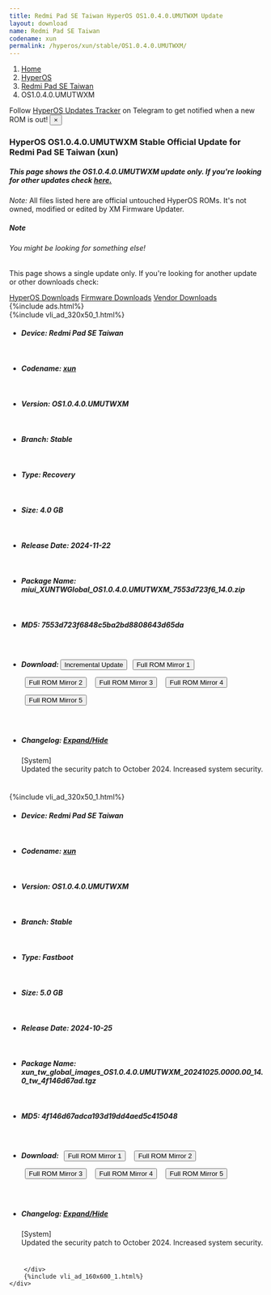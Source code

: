 ```yaml
---
title: Redmi Pad SE Taiwan HyperOS OS1.0.4.0.UMUTWXM Update
layout: download
name: Redmi Pad SE Taiwan
codename: xun
permalink: /hyperos/xun/stable/OS1.0.4.0.UMUTWXM/
---
```

<nav aria-label="breadcrumb">
    <ol class="breadcrumb">
        <li class="breadcrumb-item"><a href="/">Home</a></li>
        <li class="breadcrumb-item"><a href="/hyperos/">HyperOS</a></li>
        <li class="breadcrumb-item"><a href="/hyperos/xun/">Redmi Pad SE Taiwan</a></li>
        <li class="breadcrumb-item active" aria-current="page">OS1.0.4.0.UMUTWXM</li>
    </ol>
</nav>
<div class="alert alert-primary alert-dismissible fade show" role="alert">
    Follow <a href="https://t.me/MIUIUpdatesTracker" class="alert-link">HyperOS Updates Tracker</a> on Telegram to get
    notified when a new ROM is out!
    <button type="button" class="close" data-dismiss="alert" aria-label="Close">
        <span aria-hidden="true">&times;</span>
    </button>
</div>
<div class="col-12 mx-auto">
    <h3 class="title bg-light p-2 rounded">HyperOS OS1.0.4.0.UMUTWXM Stable Official Update for Redmi Pad SE Taiwan (xun)</h3>
    <h5>This page shows the OS1.0.4.0.UMUTWXM update only. If you're looking for other updates check
        <a href="/hyperos/xun/">here.</a></h5>
    <p><i>Note: </i>All files listed here are official untouched HyperOS ROMs.
        It's not owned, modified or edited by XM Firmware Updater.</p>
    <div class="card">
        <div class="card-body">
            <h5 class="card-title">Note</h5>
            <h6 class="card-subtitle mb-2 text-muted">You might be looking for something else!</h6>
            <p class="card-text">This page shows a single update only.
                If you're looking for another update or other downloads check:</p>
            <a href="/hyperos/" class="card-link">HyperOS Downloads</a>
            <a href="/firmware/" class="card-link">Firmware Downloads</a>
            <a href="/vendor/" class="card-link">Vendor Downloads</a>
        </div>
    </div>
    {%include ads.html%}
    <div class="row justify-content-center">
        <div class="col-10" id="downloads">
                    <div class="card card-body">
            {%include vli_ad_320x50_1.html%}
            <ul class="list-unstyled">
                <li style="padding-bottom: 10px;">
                    <h5><b>Device: </b>Redmi Pad SE Taiwan</h5>
                </li>
                <li style="padding-bottom: 10px;">
                    <h5><b>Codename: </b> <a href="/hyperos/xun/" target="_blank">xun</a> </h5>
                </li>
                <li style="padding-bottom: 10px;">
                    <h5><b>Version: </b>OS1.0.4.0.UMUTWXM</h5>
                </li>
                <li style="padding-bottom: 10px;">
                    <h5><b>Branch: </b>Stable</h5>
                </li>
                <li style="padding-bottom: 10px;">
                    <h5><b>Type: </b>Recovery</h5>
                </li>
                <li style="padding-bottom: 10px;">
                    <h5><b>Size: </b>4.0 GB</h5>
                </li>
                <li style="padding-bottom: 10px;">
                    <h5><b>Release Date: </b>2024-11-22</h5>
                </li>
                <li style="padding-bottom: 10px;">
                    <h5><b>Package Name: </b><span id="filename" class="text-dark">miui_XUNTWGlobal_OS1.0.4.0.UMUTWXM_7553d723f6_14.0.zip</span></h5>
                </li>
                <li style="padding-bottom: 10px;">
                    <h5><b>MD5: </b><span id="md5" class="text-muted">7553d723f6848c5ba2bd8808643d65da</span></h5>
                </li>
                <li style="padding-bottom: 10px;">
                    <h5><b>Download: </b><button type="button" id="incremental_download" class="btn btn-warning" onclick="window.open('https://bkt-sgp-miui-ota-update-alisgp.oss-ap-southeast-1.aliyuncs.com/OS1.0.4.0.UMUTWXM/miui-blockota-xun_tw_global-OS1.0.3.0.UMUTWXM-OS1.0.4.0.UMUTWXM-26fb15838a-14.0.zip', '_blank');"><i class="fa fa-download"></i> Incremental Update</button> <button type="button" id="download" class="btn btn-primary" style="margin: 7px;" onclick="window.open('https://cdnorg.d.miui.com/OS1.0.4.0.UMUTWXM/miui_XUNTWGlobal_OS1.0.4.0.UMUTWXM_7553d723f6_14.0.zip', '_blank');"><i class="fa fa-download"></i> Full ROM Mirror 1</button> <button type="button" id="download" class="btn btn-primary" style="margin: 7px;" onclick="window.open('https://bkt-sgp-miui-ota-update-alisgp.oss-ap-southeast-1.aliyuncs.com/OS1.0.4.0.UMUTWXM/miui_XUNTWGlobal_OS1.0.4.0.UMUTWXM_7553d723f6_14.0.zip', '_blank');"><i class="fa fa-download"></i> Full ROM Mirror 2</button> <button type="button" id="download" class="btn btn-primary" style="margin: 7px;" onclick="window.open('https://bn.d.miui.com/OS1.0.4.0.UMUTWXM/miui_XUNTWGlobal_OS1.0.4.0.UMUTWXM_7553d723f6_14.0.zip', '_blank');"><i class="fa fa-download"></i> Full ROM Mirror 3</button> <button type="button" id="download" class="btn btn-primary" style="margin: 7px;" onclick="window.open('https://bigota.d.miui.com/OS1.0.4.0.UMUTWXM/miui_XUNTWGlobal_OS1.0.4.0.UMUTWXM_7553d723f6_14.0.zip', '_blank');"><i class="fa fa-download"></i> Full ROM Mirror 4</button> <button type="button" id="download" class="btn btn-primary" style="margin: 7px;" onclick="window.open('https://hugeota.d.miui.com/OS1.0.4.0.UMUTWXM/miui_XUNTWGlobal_OS1.0.4.0.UMUTWXM_7553d723f6_14.0.zip', '_blank');"><i class="fa fa-download"></i> Full ROM Mirror 5</button></h5>
                </li>
                <li style="padding-bottom: 10px;">
                    <h5><b>Changelog: </b><a href="#xun_1_changelog" data-toggle="collapse" role="button"
                            aria-expanded="false" aria-controls="xun_1_changelog"> <i class="fa fa-arrow-down"
                                aria-hidden="true"></i> Expand/Hide</a></h5>
                    <div class="collapse" id="xun_1_changelog">
                        <p id="changelog_text">[System]<br>Updated the security patch to October 2024. Increased system security.</p>
                    </div>
                </li>
            </ul>
        </div>
        <div class="card card-body">
            {%include vli_ad_320x50_1.html%}
            <ul class="list-unstyled">
                <li style="padding-bottom: 10px;">
                    <h5><b>Device: </b>Redmi Pad SE Taiwan</h5>
                </li>
                <li style="padding-bottom: 10px;">
                    <h5><b>Codename: </b> <a href="/hyperos/xun/" target="_blank">xun</a> </h5>
                </li>
                <li style="padding-bottom: 10px;">
                    <h5><b>Version: </b>OS1.0.4.0.UMUTWXM</h5>
                </li>
                <li style="padding-bottom: 10px;">
                    <h5><b>Branch: </b>Stable</h5>
                </li>
                <li style="padding-bottom: 10px;">
                    <h5><b>Type: </b>Fastboot</h5>
                </li>
                <li style="padding-bottom: 10px;">
                    <h5><b>Size: </b>5.0 GB</h5>
                </li>
                <li style="padding-bottom: 10px;">
                    <h5><b>Release Date: </b>2024-10-25</h5>
                </li>
                <li style="padding-bottom: 10px;">
                    <h5><b>Package Name: </b><span id="filename" class="text-dark">xun_tw_global_images_OS1.0.4.0.UMUTWXM_20241025.0000.00_14.0_tw_4f146d67ad.tgz</span></h5>
                </li>
                <li style="padding-bottom: 10px;">
                    <h5><b>MD5: </b><span id="md5" class="text-muted">4f146d67adca193d19dd4aed5c415048</span></h5>
                </li>
                <li style="padding-bottom: 10px;">
                    <h5><b>Download: </b> <button type="button" id="download" class="btn btn-primary" style="margin: 7px;" onclick="window.open('https://cdnorg.d.miui.com/OS1.0.4.0.UMUTWXM/xun_tw_global_images_OS1.0.4.0.UMUTWXM_20241025.0000.00_14.0_tw_4f146d67ad.tgz', '_blank');"><i class="fa fa-download"></i> Full ROM Mirror 1</button> <button type="button" id="download" class="btn btn-primary" style="margin: 7px;" onclick="window.open('https://bkt-sgp-miui-ota-update-alisgp.oss-ap-southeast-1.aliyuncs.com/OS1.0.4.0.UMUTWXM/xun_tw_global_images_OS1.0.4.0.UMUTWXM_20241025.0000.00_14.0_tw_4f146d67ad.tgz', '_blank');"><i class="fa fa-download"></i> Full ROM Mirror 2</button> <button type="button" id="download" class="btn btn-primary" style="margin: 7px;" onclick="window.open('https://bn.d.miui.com/OS1.0.4.0.UMUTWXM/xun_tw_global_images_OS1.0.4.0.UMUTWXM_20241025.0000.00_14.0_tw_4f146d67ad.tgz', '_blank');"><i class="fa fa-download"></i> Full ROM Mirror 3</button> <button type="button" id="download" class="btn btn-primary" style="margin: 7px;" onclick="window.open('https://bigota.d.miui.com/OS1.0.4.0.UMUTWXM/xun_tw_global_images_OS1.0.4.0.UMUTWXM_20241025.0000.00_14.0_tw_4f146d67ad.tgz', '_blank');"><i class="fa fa-download"></i> Full ROM Mirror 4</button> <button type="button" id="download" class="btn btn-primary" style="margin: 7px;" onclick="window.open('https://hugeota.d.miui.com/OS1.0.4.0.UMUTWXM/xun_tw_global_images_OS1.0.4.0.UMUTWXM_20241025.0000.00_14.0_tw_4f146d67ad.tgz', '_blank');"><i class="fa fa-download"></i> Full ROM Mirror 5</button></h5>
                </li>
                <li style="padding-bottom: 10px;">
                    <h5><b>Changelog: </b><a href="#xun_2_changelog" data-toggle="collapse" role="button"
                            aria-expanded="false" aria-controls="xun_2_changelog"> <i class="fa fa-arrow-down"
                                aria-hidden="true"></i> Expand/Hide</a></h5>
                    <div class="collapse" id="xun_2_changelog">
                        <p id="changelog_text">[System]<br>Updated the security patch to October 2024. Increased system security.</p>
                    </div>
                </li>
            </ul>
        </div>

        </div>
        {%include vli_ad_160x600_1.html%}
    </div>
</div>
